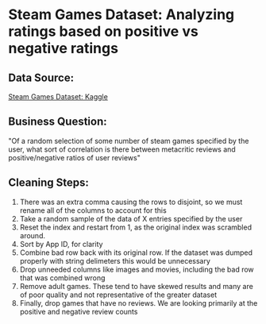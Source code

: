 # Steam Games Dataset: Analyzing ratings based on positive vs negative ratings

## Data Source: 
[Steam Games Dataset: Kaggle](https://www.kaggle.com/datasets/fronkongames/steam-games-dataset)

## Business Question:
"Of a random selection of some number of steam games specified by the user, what sort of correlation is there between metacritic reviews and positive/negative ratios of user reviews"

## Cleaning Steps:
1. There was an extra comma causing the rows to disjoint, so we must rename all of the columns to account for this
2. Take a random sample of the data of X entries specified by the user
3. Reset the index and restart from 1, as the original index was scrambled around.
4. Sort by App ID, for clarity
5. Combine bad row back with its original row. If the dataset was dumped properly with string delimeters this would be unnecessary
6. Drop unneeded columns like images and movies, including the bad row that was combined wrong
7. Remove adult games. These tend to have skewed results and many are of poor quality and not representative of the greater dataset
8. Finally, drop games that have no reviews. We are looking primarily at the positive and negative review counts